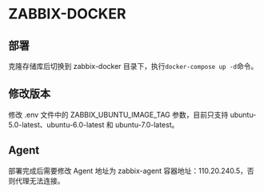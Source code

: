 # ZABBIX-DOCKER

## 部署
克隆存储库后切换到 zabbix-docker 目录下，执行`docker-compose up -d`命令。

## 修改版本
修改 .env 文件中的 ZABBIX_UBUNTU_IMAGE_TAG 参数，目前只支持 ubuntu-5.0-latest、ubuntu-6.0-latest 和 ubuntu-7.0-latest。

## Agent
部署完成后需要修改 Agent 地址为 zabbix-agent 容器地址：110.20.240.5，否则代理无法连接。



